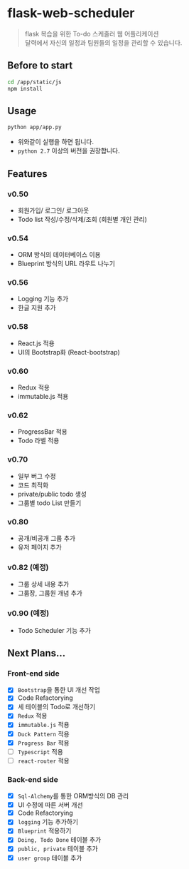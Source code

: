 # flask-web-scheduler
> flask 복습을 위한 To-do 스케줄러 웹 어플리케이션<br>
> 달력에서 자신의 일정과 팀원들의 일정을 관리할 수 있습니다.

## Before to start
```bash
cd /app/static/js
npm install
```

## Usage
```bash
python app/app.py
```

- 위와같이 실행을 하면 됩니다.
- ```python 2.7``` 이상의 버전을 권장합니다.

## Features
### v0.50
- 회원가입/ 로그인/ 로그아웃
- Todo list 작성/수정/삭제/조회 (회원별 개인 관리)

### v0.54
- ORM 방식의 데이터베이스 이용
- Blueprint 방식의 URL 라우트 나누기

### v0.56
- Logging 기능 추가
- 한글 지원 추가

### v0.58 
- React.js 적용
- UI의 Bootstrap화 (React-bootstrap)

### v0.60
- Redux 적용
- immutable.js 적용

### v0.62
- ProgressBar 적용
- Todo 라벨 적용

### v0.70
- 일부 버그 수정
- 코드 최적화
- private/public todo 생성
- 그룹별 todo List 만들기

### v0.80
- 공개/비공개 그룹 추가
- 유저 페이지 추가

### v0.82 (예정)
- 그룹 상세 내용 추가
- 그룹장, 그룹원 개념 추가

### v0.90 (예정)
- Todo Scheduler 기능 추가

## Next Plans...
### Front-end side
- [x] ```Bootstrap```을 통한 UI 개선 작업
- [x] Code Refactorying
- [x] 세 테이블의 Todo로 개선하기
- [x] ```Redux``` 적용
- [x] ```immutable.js``` 적용
- [x] ```Duck Pattern``` 적용
- [x] ```Progress Bar``` 적용
- [ ] ```Typescript``` 적용
- [ ] ```react-router``` 적용

### Back-end side
- [x] ```Sql-Alchemy```를 통한 ORM방식의 DB 관리
- [x] UI 수정에 따른 서버 개선
- [x] Code Refactorying
- [x] ```logging``` 기능 추가하기
- [x] ```Blueprint``` 적용하기
- [x] ```Doing, Todo Done``` 테이블 추가
- [x] ```public, private``` 테이블 추가
- [x] ```user group``` 테이블 추가
